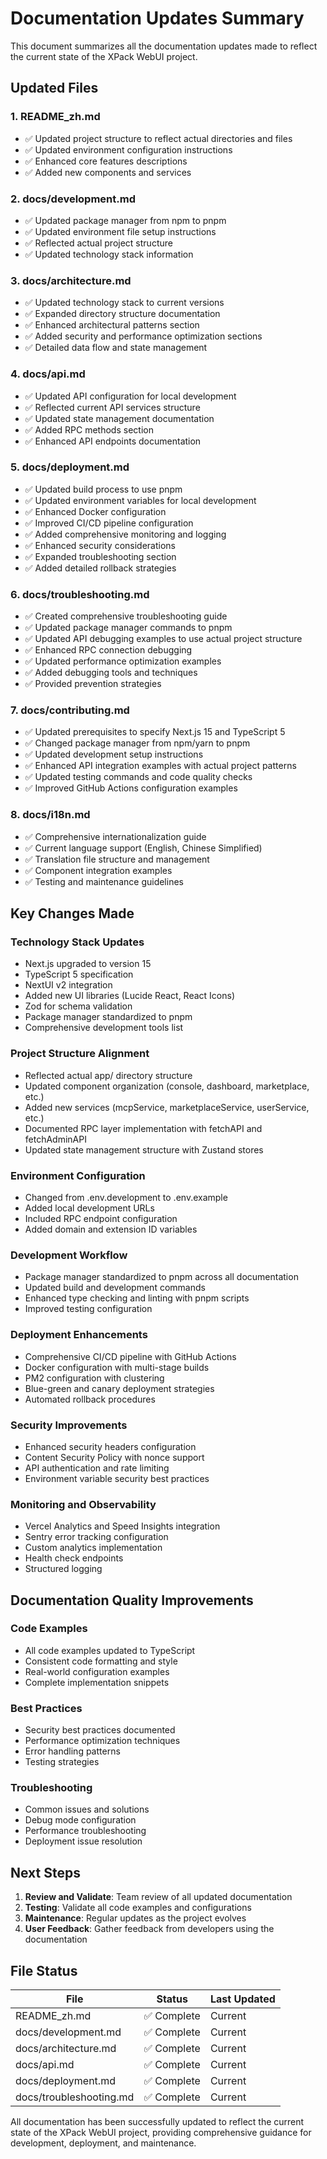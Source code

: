 # Documentation Updates Summary

This document summarizes all the documentation updates made to reflect the current state of the XPack WebUI project.

## Updated Files

### 1. README_zh.md
- ✅ Updated project structure to reflect actual directories and files
- ✅ Updated environment configuration instructions
- ✅ Enhanced core features descriptions
- ✅ Added new components and services

### 2. docs/development.md
- ✅ Updated package manager from npm to pnpm
- ✅ Updated environment file setup instructions
- ✅ Reflected actual project structure
- ✅ Updated technology stack information

### 3. docs/architecture.md
- ✅ Updated technology stack to current versions
- ✅ Expanded directory structure documentation
- ✅ Enhanced architectural patterns section
- ✅ Added security and performance optimization sections
- ✅ Detailed data flow and state management

### 4. docs/api.md
- ✅ Updated API configuration for local development
- ✅ Reflected current API services structure
- ✅ Updated state management documentation
- ✅ Added RPC methods section
- ✅ Enhanced API endpoints documentation

### 5. docs/deployment.md
- ✅ Updated build process to use pnpm
- ✅ Updated environment variables for local development
- ✅ Enhanced Docker configuration
- ✅ Improved CI/CD pipeline configuration
- ✅ Added comprehensive monitoring and logging
- ✅ Enhanced security considerations
- ✅ Expanded troubleshooting section
- ✅ Added detailed rollback strategies

### 6. docs/troubleshooting.md
- ✅ Created comprehensive troubleshooting guide
- ✅ Updated package manager commands to pnpm
- ✅ Updated API debugging examples to use actual project structure
- ✅ Enhanced RPC connection debugging
- ✅ Updated performance optimization examples
- ✅ Added debugging tools and techniques
- ✅ Provided prevention strategies

### 7. docs/contributing.md
- ✅ Updated prerequisites to specify Next.js 15 and TypeScript 5
- ✅ Changed package manager from npm/yarn to pnpm
- ✅ Updated development setup instructions
- ✅ Enhanced API integration examples with actual project patterns
- ✅ Updated testing commands and code quality checks
- ✅ Improved GitHub Actions configuration examples

### 8. docs/i18n.md
- ✅ Comprehensive internationalization guide
- ✅ Current language support (English, Chinese Simplified)
- ✅ Translation file structure and management
- ✅ Component integration examples
- ✅ Testing and maintenance guidelines

## Key Changes Made

### Technology Stack Updates
- Next.js upgraded to version 15
- TypeScript 5 specification
- NextUI v2 integration
- Added new UI libraries (Lucide React, React Icons)
- Zod for schema validation
- Package manager standardized to pnpm
- Comprehensive development tools list

### Project Structure Alignment
- Reflected actual app/ directory structure
- Updated component organization (console, dashboard, marketplace, etc.)
- Added new services (mcpService, marketplaceService, userService, etc.)
- Documented RPC layer implementation with fetchAPI and fetchAdminAPI
- Updated state management structure with Zustand stores

### Environment Configuration
- Changed from .env.development to .env.example
- Added local development URLs
- Included RPC endpoint configuration
- Added domain and extension ID variables

### Development Workflow
- Package manager standardized to pnpm across all documentation
- Updated build and development commands
- Enhanced type checking and linting with pnpm scripts
- Improved testing configuration

### Deployment Enhancements
- Comprehensive CI/CD pipeline with GitHub Actions
- Docker configuration with multi-stage builds
- PM2 configuration with clustering
- Blue-green and canary deployment strategies
- Automated rollback procedures

### Security Improvements
- Enhanced security headers configuration
- Content Security Policy with nonce support
- API authentication and rate limiting
- Environment variable security best practices

### Monitoring and Observability
- Vercel Analytics and Speed Insights integration
- Sentry error tracking configuration
- Custom analytics implementation
- Health check endpoints
- Structured logging

## Documentation Quality Improvements

### Code Examples
- All code examples updated to TypeScript
- Consistent code formatting and style
- Real-world configuration examples
- Complete implementation snippets

### Best Practices
- Security best practices documented
- Performance optimization techniques
- Error handling patterns
- Testing strategies

### Troubleshooting
- Common issues and solutions
- Debug mode configuration
- Performance troubleshooting
- Deployment issue resolution

## Next Steps

1. **Review and Validate**: Team review of all updated documentation
2. **Testing**: Validate all code examples and configurations
3. **Maintenance**: Regular updates as the project evolves
4. **User Feedback**: Gather feedback from developers using the documentation

## File Status

| File | Status | Last Updated |
|------|--------|--------------|
| README_zh.md | ✅ Complete | Current |
| docs/development.md | ✅ Complete | Current |
| docs/architecture.md | ✅ Complete | Current |
| docs/api.md | ✅ Complete | Current |
| docs/deployment.md | ✅ Complete | Current |
| docs/troubleshooting.md | ✅ Complete | Current |

All documentation has been successfully updated to reflect the current state of the XPack WebUI project, providing comprehensive guidance for development, deployment, and maintenance.